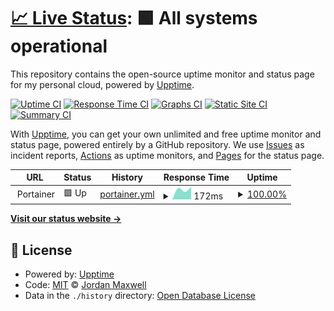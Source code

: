 # [📈 Live Status](https://status.nxcore.cloud): <!--live status--> **🟩 All systems operational**

This repository contains the open-source uptime monitor and status page for my personal cloud, powered by [Upptime](https://github.com/upptime/upptime).

[![Uptime CI](https://github.com/thetestgame/nxcore-status/workflows/Uptime%20CI/badge.svg)](https://github.com/thetestgame/nxcore-status/actions?query=workflow%3A%22Uptime+CI%22)
[![Response Time CI](https://github.com/thetestgame/nxcore-status/workflows/Response%20Time%20CI/badge.svg)](https://github.com/thetestgame/nxcore-status/actions?query=workflow%3A%22Response+Time+CI%22)
[![Graphs CI](https://github.com/thetestgame/nxcore-status/workflows/Graphs%20CI/badge.svg)](https://github.com/thetestgame/nxcore-status/actions?query=workflow%3A%22Graphs+CI%22)
[![Static Site CI](https://github.com/thetestgame/nxcore-status/workflows/Static%20Site%20CI/badge.svg)](https://github.com/thetestgame/nxcore-status/actions?query=workflow%3A%22Static+Site+CI%22)
[![Summary CI](https://github.com/thetestgame/nxcore-status/workflows/Summary%20CI/badge.svg)](https://github.com/thetestgame/nxcore-status/actions?query=workflow%3A%22Summary+CI%22)

With [Upptime](https://upptime.js.org), you can get your own unlimited and free uptime monitor and status page, powered entirely by a GitHub repository. We use [Issues](https://github.com/thetestgame/nxcore-status/issues) as incident reports, [Actions](https://github.com/thetestgame/nxcore-status/actions) as uptime monitors, and [Pages](https://status.nxcore.cloud) for the status page.

<!--start: status pages-->
<!-- This summary is generated by Upptime (https://github.com/upptime/upptime) -->
<!-- Do not edit this manually, your changes will be overwritten -->
<!-- prettier-ignore -->
| URL | Status | History | Response Time | Uptime |
| --- | ------ | ------- | ------------- | ------ |
| <img alt="" src="https://favicons.githubusercontent.com/null" height="13"> Portainer | 🟩 Up | [portainer.yml](https://github.com/thetestgame/nxcore-status/commits/HEAD/history/portainer.yml) | <details><summary><img alt="Response time graph" src="./graphs/portainer/response-time-week.png" height="20"> 172ms</summary><br><a href="https://status.nxcore.cloud/history/portainer"><img alt="Response time 172" src="https://img.shields.io/endpoint?url=https%3A%2F%2Fraw.githubusercontent.com%2Fthetestgame%2Fnxcore-status%2FHEAD%2Fapi%2Fportainer%2Fresponse-time.json"></a><br><a href="https://status.nxcore.cloud/history/portainer"><img alt="24-hour response time 194" src="https://img.shields.io/endpoint?url=https%3A%2F%2Fraw.githubusercontent.com%2Fthetestgame%2Fnxcore-status%2FHEAD%2Fapi%2Fportainer%2Fresponse-time-day.json"></a><br><a href="https://status.nxcore.cloud/history/portainer"><img alt="7-day response time 172" src="https://img.shields.io/endpoint?url=https%3A%2F%2Fraw.githubusercontent.com%2Fthetestgame%2Fnxcore-status%2FHEAD%2Fapi%2Fportainer%2Fresponse-time-week.json"></a><br><a href="https://status.nxcore.cloud/history/portainer"><img alt="30-day response time 172" src="https://img.shields.io/endpoint?url=https%3A%2F%2Fraw.githubusercontent.com%2Fthetestgame%2Fnxcore-status%2FHEAD%2Fapi%2Fportainer%2Fresponse-time-month.json"></a><br><a href="https://status.nxcore.cloud/history/portainer"><img alt="1-year response time 172" src="https://img.shields.io/endpoint?url=https%3A%2F%2Fraw.githubusercontent.com%2Fthetestgame%2Fnxcore-status%2FHEAD%2Fapi%2Fportainer%2Fresponse-time-year.json"></a></details> | <details><summary><a href="https://status.nxcore.cloud/history/portainer">100.00%</a></summary><a href="https://status.nxcore.cloud/history/portainer"><img alt="All-time uptime 100.00%" src="https://img.shields.io/endpoint?url=https%3A%2F%2Fraw.githubusercontent.com%2Fthetestgame%2Fnxcore-status%2FHEAD%2Fapi%2Fportainer%2Fuptime.json"></a><br><a href="https://status.nxcore.cloud/history/portainer"><img alt="24-hour uptime 100.00%" src="https://img.shields.io/endpoint?url=https%3A%2F%2Fraw.githubusercontent.com%2Fthetestgame%2Fnxcore-status%2FHEAD%2Fapi%2Fportainer%2Fuptime-day.json"></a><br><a href="https://status.nxcore.cloud/history/portainer"><img alt="7-day uptime 100.00%" src="https://img.shields.io/endpoint?url=https%3A%2F%2Fraw.githubusercontent.com%2Fthetestgame%2Fnxcore-status%2FHEAD%2Fapi%2Fportainer%2Fuptime-week.json"></a><br><a href="https://status.nxcore.cloud/history/portainer"><img alt="30-day uptime 100.00%" src="https://img.shields.io/endpoint?url=https%3A%2F%2Fraw.githubusercontent.com%2Fthetestgame%2Fnxcore-status%2FHEAD%2Fapi%2Fportainer%2Fuptime-month.json"></a><br><a href="https://status.nxcore.cloud/history/portainer"><img alt="1-year uptime 100.00%" src="https://img.shields.io/endpoint?url=https%3A%2F%2Fraw.githubusercontent.com%2Fthetestgame%2Fnxcore-status%2FHEAD%2Fapi%2Fportainer%2Fuptime-year.json"></a></details>

<!--end: status pages-->

[**Visit our status website →**](https://status.nxcore.cloud)

## 📄 License

- Powered by: [Upptime](https://github.com/upptime/upptime)
- Code: [MIT](./LICENSE) © [Jordan Maxwell](https://www.jordan-maxwell.info/)
- Data in the `./history` directory: [Open Database License](https://opendatacommons.org/licenses/odbl/1-0/)
